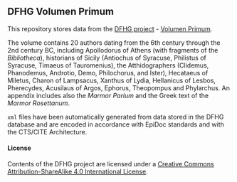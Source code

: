 ## DFHG Volumen Primum

This repository stores data from the [DFHG project](http://www.dfhg-project.org/) - [Volumen Primum](http://www.dfhg-project.org/DFHG/index.php?volume=Volumen%20primum#volumen_primum).

The volume contains 20 authors dating from the 6th century through the 2nd century BC, including Apollodorus of Athens (with fragments of the <i>Bibliotheca</i>), historians of Sicily (Antiochus of Syracuse, Philistus of Syracuse, Timaeus of Tauromenius), the Atthidographers (Clidemus, Phanodemus, Androtio, Demo, Philochorus, and Ister), Hecataeus of Miletus, Charon of Lampsacus, Xanthus of Lydia, Hellanicus of Lesbos, Pherecydes, Acusilaus of Argos, Ephorus, Theopompus and Phylarchus. An appendix includes also the <i>Marmor Parium</i> and the Greek text of the <i>Marmor Rosettanum</i>.

`xml` files have been automatically generated from data stored in the DFHG database and are encoded in accordance with EpiDoc standards and with the CTS/CITE Architecture.

#### License
Contents of the DFHG project are licensed under a [Creative Commons Attribution-ShareAlike 4.0 International License](https://creativecommons.org/licenses/by-sa/4.0/).
